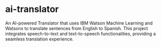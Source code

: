 # ai-translator
An AI-powered Translator that uses IBM Watson Machine Learning and Watsonx to translate sentences from English to Spanish. This project integrates speech-to-text and text-to-speech functionalities, providing a seamless translation experience.
